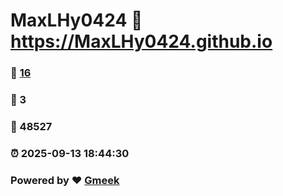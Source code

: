# MaxLHy0424 :link: https://MaxLHy0424.github.io 
### :page_facing_up: [16](https://MaxLHy0424.github.io/tag.html) 
### :speech_balloon: 3 
### :hibiscus: 48527 
### :alarm_clock: 2025-09-13 18:44:30 
### Powered by :heart: [Gmeek](https://github.com/Meekdai/Gmeek)

